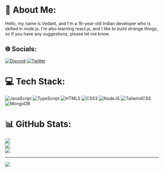 # 💫 About Me:
Hello, my name is Vedant, and I'm a 16-year-old Indian developer who is skilled in node.js. I'm also learning react.js, and I like to build strange things, so if you have any suggestions, please let me know.


## 🌐 Socials:
[![Discord](https://img.shields.io/badge/Discord-%237289DA.svg?logo=discord&logoColor=white)](htttps://discord.gg/https://discord.com/users/974986061669355520) [![Twitter](https://img.shields.io/badge/Twitter-%231DA1F2.svg?logo=Twitter&logoColor=white)](https://twitter.com/Ee3Dev) 

# 💻 Tech Stack:
![JavaScript](https://img.shields.io/badge/javascript-%23323330.svg?style=for-the-badge&logo=javascript&logoColor=%23F7DF1E) ![TypeScript](https://img.shields.io/badge/typescript-%23007ACC.svg?style=for-the-badge&logo=typescript&logoColor=white) ![HTML5](https://img.shields.io/badge/html5-%23E34F26.svg?style=for-the-badge&logo=html5&logoColor=white) ![CSS3](https://img.shields.io/badge/css3-%231572B6.svg?style=for-the-badge&logo=css3&logoColor=white) ![NodeJS](https://img.shields.io/badge/node.js-6DA55F?style=for-the-badge&logo=node.js&logoColor=white) ![TailwindCSS](https://img.shields.io/badge/tailwindcss-%2338B2AC.svg?style=for-the-badge&logo=tailwind-css&logoColor=white) ![MongoDB](https://img.shields.io/badge/MongoDB-%234ea94b.svg?style=for-the-badge&logo=mongodb&logoColor=white)
# 📊 GitHub Stats:
![](https://github-readme-stats.vercel.app/api?username=ee3DevYT&theme=dark&hide_border=false&include_all_commits=true&count_private=false)<br/>
![](https://github-readme-streak-stats.herokuapp.com/?user=ee3DevYT&theme=dark&hide_border=false)<br/>
![](https://github-readme-stats.vercel.app/api/top-langs/?username=ee3DevYT&theme=dark&hide_border=false&include_all_commits=true&count_private=false&layout=compact)

---
[![](https://visitcount.itsvg.in/api?id=ee3DevYT&icon=0&color=0)](https://visitcount.itsvg.in)
